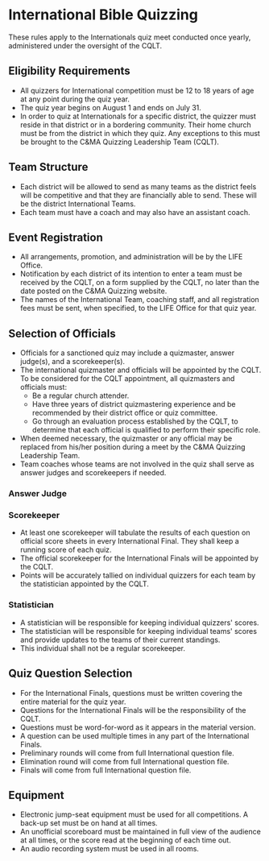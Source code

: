 # International Bible Quizzing

These rules apply to the Internationals quiz meet conducted once yearly, administered under the oversight of the CQLT.

## Eligibility Requirements

- All quizzers for International competition must be 12 to 18 years of age at any point during the quiz year.
- The quiz year begins on August 1 and ends on July 31.
- In order to quiz at Internationals for a specific district, the quizzer must reside in that district or in a bordering community. Their home church must be from the district in which they quiz. Any exceptions to this must be brought to the C&MA Quizzing Leadership Team (CQLT).

## Team Structure

- Each district will be allowed to send as many teams as the district feels will be competitive and that they are financially able to send. These will be the district International Teams.
- Each team must have a coach and may also have an assistant coach.

## Event Registration

- All arrangements, promotion, and administration will be by the LIFE Office.
- Notification by each district of its intention to enter a team must be received by the CQLT, on a form supplied by the CQLT, no later than the date posted on the C&MA Quizzing website.
- The names of the International Team, coaching staff, and all registration fees must be sent, when specified, to the LIFE Office for that quiz year.

## Selection of Officials

- Officials for a sanctioned quiz may include a quizmaster, answer judge(s), and a scorekeeper(s).
- The international quizmaster and officials will be appointed by the CQLT. To be considered for the CQLT appointment, all quizmasters and officials must:
    - Be a regular church attender.
    - Have three years of district quizmastering experience and be recommended by their district office or quiz committee.
    - Go through an evaluation process established by the CQLT, to determine that each official is qualified to perform their specific role.
- When deemed necessary, the quizmaster or any official may be replaced from his/her position during a meet by the C&MA Quizzing Leadership Team.
- Team coaches whose teams are not involved in the quiz shall serve as answer judges and scorekeepers if needed.

### Answer Judge

### Scorekeeper

- At least one scorekeeper will tabulate the results of each question on official score sheets in every International Final. They shall keep a running score of each quiz.
- The official scorekeeper for the International Finals will be appointed by the CQLT.
- Points will be accurately tallied on individual quizzers for each team by the statistician appointed by the CQLT.

### Statistician

- A statistician will be responsible for keeping individual quizzers' scores.
- The statistician will be responsible for keeping individual teams' scores and provide updates to the teams of their current standings.
- This individual shall not be a regular scorekeeper.

## Quiz Question Selection

- For the International Finals, questions must be written covering the entire material for the quiz year.
- Questions for the International Finals will be the responsibility of the CQLT.
- Questions must be word-for-word as it appears in the material version.
- A question can be used multiple times in any part of the International Finals.
- Preliminary rounds will come from full International question file.
- Elimination round will come from full International question file.
- Finals will come from full International question file.

## Equipment

- Electronic jump-seat equipment must be used for all competitions. A back-up set must be on hand at all times.
- An unofficial scoreboard must be maintained in full view of the audience at all times, or the score read at the beginning of each time out.
- An audio recording system must be used in all rooms.
